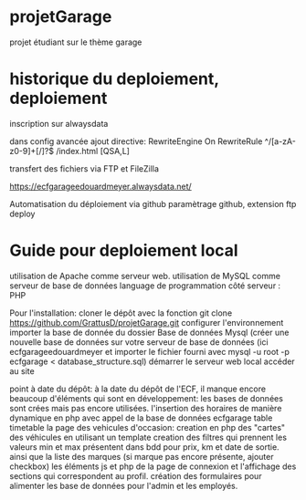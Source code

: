 # projetGarage
projet étudiant sur le thème garage





# historique du deploiement, deploiement
 inscription sur alwaysdata

 dans config avancée ajout directive:
    RewriteEngine On
RewriteRule ^/[a-zA-z0-9]+[/]?$ /index.html [QSA,L]

transfert des fichiers via FTP et FileZilla

https://ecfgarageedouardmeyer.alwaysdata.net/ 

Automatisation du déploiement via github
paramètrage github, extension ftp deploy


# Guide pour deploiement local
utilisation de Apache comme serveur web.
utilisation de MySQL comme serveur de base de données
language de programmation côté serveur : PHP

Pour l'installation:
cloner le dépôt avec la fonction git clone https://github.com/GrattusD/projetGarage.git
configurer l'environnement
importer la base de donnée du dossier Base de données Mysql (créer une nouvelle base de données sur votre serveur de base de données (ici ecfgarageedouardmeyer et importer le fichier fourni avec mysql -u root -p ecfgarage < database_structure.sql)
démarrer le serveur web local
accéder au site

point à date du dépôt:
à la date du dépôt de l'ECF, il manque encore beaucoup d'éléments qui sont en développement:
    les bases de données sont crées mais pas encore utilisées.
    l'insertion des horaires de manière dynamique en php avec appel de la base de données ecfgarage table timetable
    la page des vehicules d'occasion: creation en php des "cartes" des véhicules en utilisant un template
    creation des filtres qui prennent les valeurs min et max présentent dans bdd pour prix, km et date de sortie. ainsi que la liste des marques (si marque pas encore présente, ajouter checkbox)
    les éléments js et php de la page de connexion et l'affichage des sections qui correspondent au profil.
    création des formulaires pour alimenter les base de données pour l'admin et les employés.